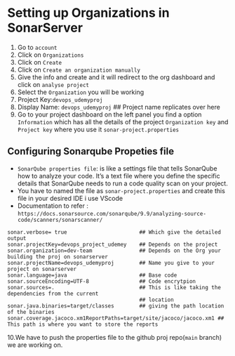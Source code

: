 # Setting up Organizations in SonarServer
1. Go to ```account```
2. Click on ```Organizations```
3. Click on ```Create```
4. Click on ```Create an organization manually```
5. Give the info and create and it will redirect to the org dashboard and click on ```analyse project```
6. Select the ```Organization``` you will be working
7. Project Key:```devops_udemyproj```
8. Display Name: ```devops_udemyproj``` ## Project name replicates over here
9. Go to your project dashboard on the left panel you find a option ```Information``` which has all the details of the project ```Organization key``` and ```Project key``` where you use it ```sonar-project.properties```

## Configuring Sonarqube Propeties file
- ```SonarQube properties file```: is like a settings file that tells SonarQube
how to analyze your code. It’s a text file where you define the specific details that SonarQube needs to run a code
quality scan on your project.
-  You have to named the file as ```sonar-project.properties``` and create this file in your desired IDE i use VScode
-  Documentation to refer : ```https://docs.sonarsource.com/sonarqube/9.9/analyzing-source-code/scanners/sonarscanner/```
```
sonar.verbose= true                       ## Which give the detailed output
sonar.projectKey=devops_project_udemey    ## Depends on the project
sonar.organization=dev-team               ## Depends on the Org your building the proj on sonarserver
sonar.projectName=devops_udemyproj        ## Name you give to your project on sonarserver
sonar.language=java                       ## Base code
sonar.sourceEncoding=UTF-8                ## Code encrytpion
sonar.sources=.                           ## This is like taking the dependencies from the current
                                          ## location
sonar.java.binaries=target/classes        ## giving the path location of the binaries
sonar.coverage.jacoco.xm1ReportPaths=target/site/jacoco/jacoco.xm1 ## This path is where you want to store the reports                                                                        

```
10.We have to push the properties file to the github proj repo(```main``` branch) we are working on.

